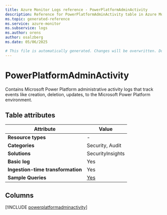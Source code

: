 ```yaml
---
title: Azure Monitor Logs reference - PowerPlatformAdminActivity
description: Reference for PowerPlatformAdminActivity table in Azure Monitor Logs.
ms.topic: generated-reference
ms.service: azure-monitor
ms.subservice: logs
ms.author: orens
author: osalzberg
ms.date: 05/06/2025

# This file is automatically generated. Changes will be overwritten. Do not change this file directly.
---
```


# PowerPlatformAdminActivity

Contains Microsoft Power Platform administrative activity logs that track events like creation, deletion, updates, to the Microsoft Power Platform environment.


## Table attributes

|Attribute|Value|
|---|---|
|**Resource types**|-|
|**Categories**|Security, Audit|
|**Solutions**| SecurityInsights|
|**Basic log**|Yes|
|**Ingestion-time transformation**|Yes|
|**Sample Queries**|[Yes](/azure/azure-monitor/reference/queries/powerplatformadminactivity)|



## Columns
  
[!INCLUDE [powerplatformadminactivity](~/reusable-content/ce-skilling/azure/includes/azure-monitor/reference/tables/powerplatformadminactivity-include.md)]
